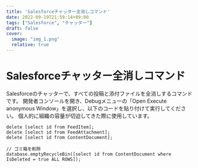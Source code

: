 ```yaml
---
title: 'Salesforceチャッター全消しコマンド'
date: 2022-09-19T21:59:14+09:00
tags: ["Salesforce", "チャッター"]
draft: false
cover:
  image: "img_1.png"
  relative: true
---
```

# Salesforceチャッター全消しコマンド
Salesforceのチャッターで、すべての投稿と添付ファイルを全消しするコマンドです。
開発者コンソールを開き、Debugメニューの「Open Execute anonymous Window」を選択し、以下のコードを貼り付けて実行してください。
個人的に組織の容量が切迫してきた際に使用しています。

```
delete [select id from FeedItem];
delete [select id from FeedAttachment];
delete [select id from ContentDocument];

// ゴミ箱を削除
database.emptyRecycleBin([select id from ContentDocument where IsDeleted = true ALL ROWS]);
```
